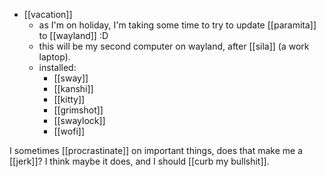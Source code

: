 - [[vacation]]
  - as I'm on holiday, I'm taking some time to try to update [[paramita]] to [[wayland]] :D
  - this will be my second computer on wayland, after [[sila]] (a work laptop).
  - installed:
    - [[sway]]
    - [[kanshi]]
    - [[kitty]]
    - [[grimshot]]
    - [[swaylock]]
    - [[wofi]]

I sometimes [[procrastinate]] on important things, does that make me a [[jerk]]? I think maybe it does, and I should [[curb my bullshit]].
